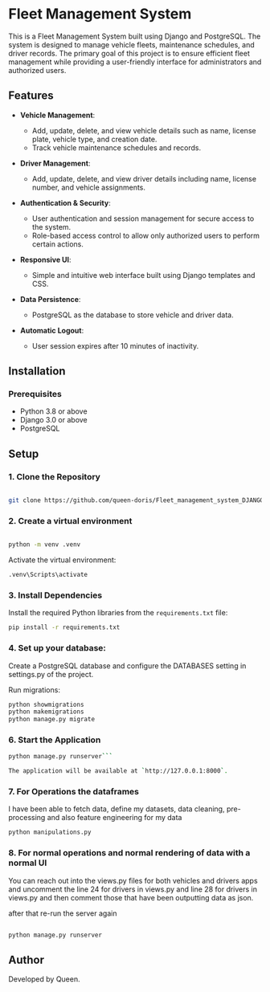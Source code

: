 # Fleet Management System

This is a Fleet Management System built using Django and PostgreSQL. The system is designed to manage vehicle fleets, maintenance schedules, and driver records. The primary goal of this project is to ensure efficient fleet management while providing a user-friendly interface for administrators and authorized users.

## Features

- **Vehicle Management**: 
  - Add, update, delete, and view vehicle details such as name, license plate, vehicle type, and creation date.
  - Track vehicle maintenance schedules and records.
  
- **Driver Management**:
  - Add, update, delete, and view driver details including name, license number, and vehicle assignments.
  
- **Authentication & Security**:
  - User authentication and session management for secure access to the system.
  - Role-based access control to allow only authorized users to perform certain actions.

- **Responsive UI**: 
  - Simple and intuitive web interface built using Django templates and CSS.

- **Data Persistence**: 
  - PostgreSQL as the database to store vehicle and driver data.
  
- **Automatic Logout**: 
  - User session expires after 10 minutes of inactivity.

## Installation

### Prerequisites

- Python 3.8 or above
- Django 3.0 or above
- PostgreSQL

## Setup

### 1. Clone the Repository
```bash

git clone https://github.com/queen-doris/Fleet_management_system_DJANGO_with_dataframes.git

```


### 2. Create a virtual environment
```bash

python -m venv .venv

```

Activate the virtual environment:

```bash
.venv\Scripts\activate

```

### 3. Install Dependencies
Install the required Python libraries from the `requirements.txt` file:
```bash
pip install -r requirements.txt
```

### 4. Set up your database:

Create a PostgreSQL database and configure the DATABASES setting in settings.py of the project.

Run migrations:
```bash
python showmigrations
python makemigrations
python manage.py migrate
```

### 6. Start the Application

```bash
python manage.py runserver```

The application will be available at `http://127.0.0.1:8000`.

```

### 7. For Operations the dataframes  

I have been able to fetch data, define my datasets, data cleaning, pre-processing and also feature engineering for my data

```bash
python manipulations.py

```

### 8. For normal operations and normal rendering of data with a normal UI

You can reach out into the views.py files for both vehicles and drivers apps and uncomment the line 24 for drivers in views.py and line 28 for drivers in views.py and then comment those that have been outputting data as json.

after that re-run the server again

```bash

python manage.py runserver

```



## Author
Developed by Queen.
